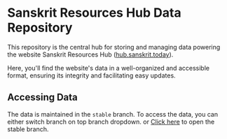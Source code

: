 # Sanskrit Resources Hub Data Repository

This repository is the central hub for storing and managing data powering the website Sanskrit Resources Hub ([hub.sanskrit.today](https://hub.sanskrit.today)).

Here, you'll find the website's data in a well-organized and accessible format, ensuring its integrity and facilitating easy updates.

## Accessing Data

The data is maintained in the `stable` branch. To access the data, you can either switch branch on top branch dropdown. or [Click here](https://github.com/sanskrit-today/sanskrit-hub/tree/stable) to open the stable branch.
